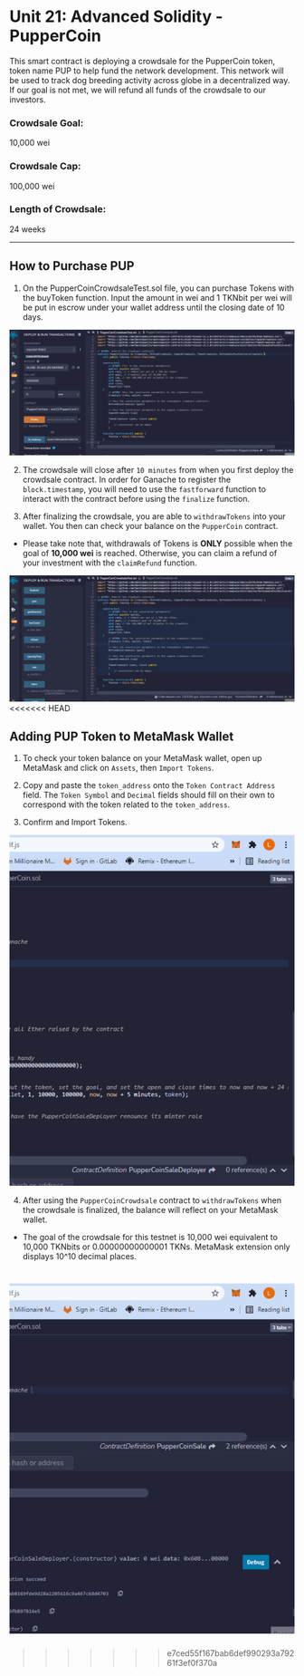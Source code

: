 # Unit 21: Advanced Solidity - PupperCoin

This smart contract is deploying a crowdsale for the PupperCoin token, token name PUP to help fund the network development. This network will be used to track dog breeding activity across globe in a decentralized way. If our goal is not met, we will refund all funds of the crowdsale to our investors.

### **Crowdsale Goal:**
10,000 wei

### **Crowdsale Cap:**
100,000 wei

### **Length of Crowdsale:**
24 weeks

---
## **How to Purchase PUP**
1. On the PupperCoinCrowdsaleTest.sol file, you can purchase Tokens with the buyToken function. Input the amount in wei and 1 TKNbit per wei will be put in escrow under your wallet address until the closing date of 10 days.

![buyToken](./gifs/buyToken.gif)

2. The crowdsale will close after ```10 minutes``` from when you first deploy the crowdsale contract. In order for Ganache to register the ```block.timestamp```, you will need to use the ```fastforward``` function to interact with the contract before using the ```finalize``` function.

3. After finalizing the crowdsale, you are able to ```withdrawTokens``` into your wallet. You then can check your balance on the ```PupperCoin``` contract.

-   Please take note that, withdrawals of Tokens is **ONLY** possible when the goal of **10,000 wei** is reached. Otherwise, you can claim a refund of your investment with the ```claimRefund``` function.

![buyToken](./gifs/withdrawTokens.gif)
<<<<<<< HEAD

## **Adding PUP Token to MetaMask Wallet**
1. To check your token balance on your MetaMask wallet, open up MetaMask and click on ```Assets```, then ```Import Tokens```.

2. Copy and paste the ```token_address``` onto the ```Token Contract Address``` field. The ```Token Symbol``` and ```Decimal``` fields should fill on their own to correspond with the token related to the ```token_address```.

3. Confirm and Import Tokens.

![addTokenWallet](./gifs/addTokenWallet.gif)

4. After using the ```PupperCoinCrowdsale``` contract to ```withdrawTokens``` when the crowdsale is finalized, the balance will reflect on your MetaMask wallet.
- The goal of the crowdsale for this testnet is 10,000 wei equivalent to 10,000 TKNbits or 0.00000000000001 TKNs. MetaMask extension only displays 10^10 decimal places.

![tokenBalance](./gifs/tokenBalance.gif)
=======
>>>>>>> e7ced55f167bab6def990293a79261f3ef0f370a
